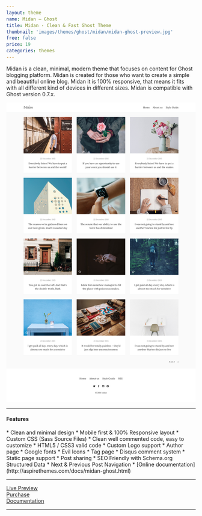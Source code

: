 ```yaml
---
layout: theme
name: Midan – Ghost
title: Midan - Clean & Fast Ghost Theme
thumbnail: 'images/themes/ghost/midan/midan-ghost-preview.jpg'
free: false
price: 19
categories: themes
---
```


Midan is a clean, minimal, modern theme that focuses on content for Ghost blogging platform. Midan is created for those who want to create a simple and beautiful online blog. Midan it is 100% responsive, that means it fits with all different kind of devices in different sizes. Midan is compatible with Ghost version 0.7.x.

![midan-ghost-full-preview](/images/themes/ghost/midan/midan-ghost-full-preview.png)

---

#### Features

<div class="check-list" markdown='1'>
  * Clean and minimal design
  * Mobile first &amp; 100% Responsive layout
  * Custom CSS (Sass Source Files)
  * Clean well commented code, easy to customize
  * HTML5 / CSS3 valid code
  * Custom Logo support
  * Author page
  * Google fonts
  * Evil Icons
  * Tag page
  * Disqus comment system
  * Static page support
  * Post sharing
  * SEO Friendly with Schema.org Structured Data
  * Next &amp; Previous Post Navigation
  * [Online documentation](http://aspirethemes.com/docs/midan-ghost.html)
</div>

---

<div class="row">
  <div class="column medium-4 large-4">
    <a class="button button--large button--expand" href="http://midan.aspirethemes.com/" target="_blank">Live Preview</a>
  </div>
  <div class="column medium-4 large-4">
    <a class="button button--expand button--large button--success" href="https://creativemarket.com/aspirethemes/737784-Midan-Clean-Fast-Ghost-Theme" target="_blank">Purchase</a>
  </div>
  <div class="column medium-4 large-4">
    <a class="button button--large button--expand" href="http://aspirethemes.com/docs/midan-ghost.html" target="_blank">Documentation</a>
  </div>
</div>

---